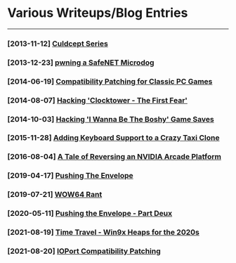 # Various Writeups/Blog Entries
---

### [2013-11-12] [Culdcept Series](./20131112)
### [2013-12-23] [pwning a SafeNET Microdog](./20131223)
### [2014-06-19] [Compatibility Patching for Classic PC Games](./20140619)
### [2014-08-07] [Hacking 'Clocktower - The First Fear'](./20140807)
### [2014-10-03] [Hacking 'I Wanna Be The Boshy' Game Saves](./20141003)
### [2015-11-28] [Adding Keyboard Support to a Crazy Taxi Clone](./20151128)
### [2016-08-04] [A Tale of Reversing an NVIDIA Arcade Platform](./20160804)
### [2019-04-17] [Pushing The Envelope](./20190417)
### [2019-07-21] [WOW64 Rant](./20190721)
### [2020-05-11] [Pushing the Envelope - Part Deux](./20200511)
### [2021-08-19] [Time Travel - Win9x Heaps for the 2020s](./20210819)
### [2021-08-20] [IOPort Compatibility Patching](./20210820)
